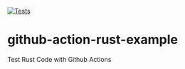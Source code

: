 [![Tests](https://github.com/bloomingFlower/github-action-rust-example/actions/workflows/tests.yml/badge.svg)](https://github.com/bloomingFlower/github-action-rust-example/actions/workflows/tests.yml)

# github-action-rust-example

Test Rust Code with Github Actions
